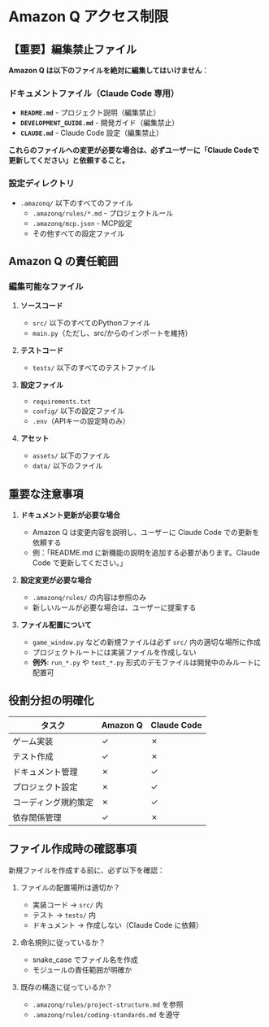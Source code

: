 # Amazon Q アクセス制限

## 【重要】編集禁止ファイル

**Amazon Q は以下のファイルを絶対に編集してはいけません**：

### ドキュメントファイル（Claude Code 専用）
- **`README.md`** - プロジェクト説明（編集禁止）
- **`DEVELOPMENT_GUIDE.md`** - 開発ガイド（編集禁止）
- **`CLAUDE.md`** - Claude Code 設定（編集禁止）

**これらのファイルへの変更が必要な場合は、必ずユーザーに「Claude Codeで更新してください」と依頼すること。**

### 設定ディレクトリ
- `.amazonq/` 以下のすべてのファイル
  - `.amazonq/rules/*.md` - プロジェクトルール
  - `.amazonq/mcp.json` - MCP設定
  - その他すべての設定ファイル

## Amazon Q の責任範囲

### 編集可能なファイル
1. **ソースコード**
   - `src/` 以下のすべてのPythonファイル
   - `main.py`（ただし、src/からのインポートを維持）

2. **テストコード**
   - `tests/` 以下のすべてのテストファイル

3. **設定ファイル**
   - `requirements.txt`
   - `config/` 以下の設定ファイル
   - `.env`（APIキーの設定時のみ）

4. **アセット**
   - `assets/` 以下のファイル
   - `data/` 以下のファイル

## 重要な注意事項

1. **ドキュメント更新が必要な場合**
   - Amazon Q は変更内容を説明し、ユーザーに Claude Code での更新を依頼する
   - 例：「README.md に新機能の説明を追加する必要があります。Claude Code で更新してください。」

2. **設定変更が必要な場合**
   - `.amazonq/rules/` の内容は参照のみ
   - 新しいルールが必要な場合は、ユーザーに提案する

3. **ファイル配置について**
   - `game_window.py` などの新規ファイルは必ず `src/` 内の適切な場所に作成
   - プロジェクトルートには実装ファイルを作成しない
   - **例外**: `run_*.py` や `test_*.py` 形式のデモファイルは開発中のみルートに配置可

## 役割分担の明確化

| タスク | Amazon Q | Claude Code |
|--------|----------|-------------|
| ゲーム実装 | ✓ | ✗ |
| テスト作成 | ✓ | ✗ |
| ドキュメント管理 | ✗ | ✓ |
| プロジェクト設定 | ✗ | ✓ |
| コーディング規約策定 | ✗ | ✓ |
| 依存関係管理 | ✓ | ✗ |

## ファイル作成時の確認事項

新規ファイルを作成する前に、必ず以下を確認：

1. ファイルの配置場所は適切か？
   - 実装コード → `src/` 内
   - テスト → `tests/` 内
   - ドキュメント → 作成しない（Claude Code に依頼）

2. 命名規則に従っているか？
   - snake_case でファイル名を作成
   - モジュールの責任範囲が明確か

3. 既存の構造に従っているか？
   - `.amazonq/rules/project-structure.md` を参照
   - `.amazonq/rules/coding-standards.md` を遵守